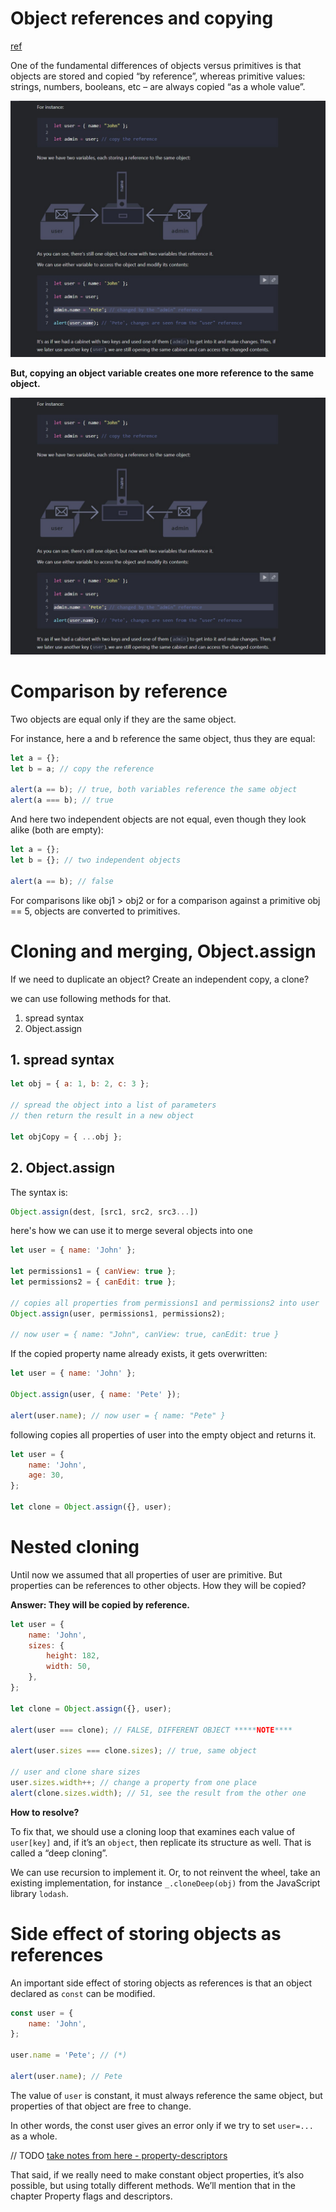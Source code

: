 # Object references and copying

[ref](https://javascript.info/object-copy)

One of the fundamental differences of objects versus primitives is that objects are stored and copied “by reference”, whereas primitive values: strings, numbers, booleans, etc – are always copied “as a whole value”.

![primitive copy](../images/object%20copy.jpg)

**But, copying an object variable creates one more reference to the same object.**

![object copy](../images/object%20copy.jpg)

# Comparison by reference

Two objects are equal only if they are the same object.

For instance, here a and b reference the same object, thus they are equal:

```javascript
let a = {};
let b = a; // copy the reference

alert(a == b); // true, both variables reference the same object
alert(a === b); // true
```

And here two independent objects are not equal, even though they look alike (both are empty):

```javascript
let a = {};
let b = {}; // two independent objects

alert(a == b); // false
```

For comparisons like obj1 > obj2 or for a comparison against a primitive obj == 5, objects are converted to primitives.

# Cloning and merging, Object.assign

If we need to duplicate an object? Create an independent copy, a clone?

we can use following methods for that.

1. spread syntax
2. Object.assign

## 1. spread syntax

```javascript
let obj = { a: 1, b: 2, c: 3 };

// spread the object into a list of parameters
// then return the result in a new object

let objCopy = { ...obj };
```

## 2. Object.assign

The syntax is:

```javascript
Object.assign(dest, [src1, src2, src3...])
```

here's how we can use it to merge several objects into one

```javascript
let user = { name: 'John' };

let permissions1 = { canView: true };
let permissions2 = { canEdit: true };

// copies all properties from permissions1 and permissions2 into user
Object.assign(user, permissions1, permissions2);

// now user = { name: "John", canView: true, canEdit: true }
```

If the copied property name already exists, it gets overwritten:

```javascript
let user = { name: 'John' };

Object.assign(user, { name: 'Pete' });

alert(user.name); // now user = { name: "Pete" }
```

following copies all properties of user into the empty object and returns it.

```javascript
let user = {
	name: 'John',
	age: 30,
};

let clone = Object.assign({}, user);
```

# Nested cloning

Until now we assumed that all properties of user are primitive. But properties can be references to other objects. How they will be copied?

**Answer: They will be copied by reference.**

```javascript
let user = {
	name: 'John',
	sizes: {
		height: 182,
		width: 50,
	},
};

let clone = Object.assign({}, user);

alert(user === clone); // FALSE, DIFFERENT OBJECT *****NOTE****

alert(user.sizes === clone.sizes); // true, same object

// user and clone share sizes
user.sizes.width++; // change a property from one place
alert(clone.sizes.width); // 51, see the result from the other one
```

**How to resolve?**

To fix that, we should use a cloning loop that examines each value of `user[key]` and, if it’s an `object`, then replicate its structure as well. That is called a “deep cloning”.

We can use recursion to implement it. Or, to not reinvent the wheel, take an existing implementation, for instance `_.cloneDeep(obj)` from the JavaScript library `lodash`.

# Side effect of storing objects as references

An important side effect of storing objects as references is that an object declared as `const` can be modified.

```javascript
const user = {
	name: 'John',
};

user.name = 'Pete'; // (*)

alert(user.name); // Pete
```

The value of `user` is constant, it must always reference the same object, but properties of that object are free to change.

In other words, the const user gives an error only if we try to set `user=...` as a whole.

// TODO [take notes from here - property-descriptors](https://javascript.info/property-descriptors)

That said, if we really need to make constant object properties, it’s also possible, but using totally different methods. We’ll mention that in the chapter Property flags and descriptors.
